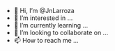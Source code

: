 - 👋 Hi, I’m @JnLarroza
- 👀 I’m interested in ...
- 🌱 I’m currently learning ...
- 💞️ I’m looking to collaborate on ...
- 📫 How to reach me ...

<!---
JnLarroza/JnLarroza is a ✨ special ✨ repository because its `README.md` (this file) appears on your GitHub profile.
You can click the Preview link to take a look at your changes.
--->

